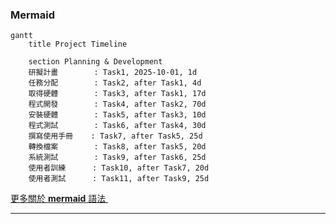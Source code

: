 ### Mermaid
```mermaid
gantt
    title Project Timeline

    section Planning & Development
    研擬計畫        : Task1, 2025-10-01, 1d
    任務分配        : Task2, after Task1, 4d
    取得硬體        : Task3, after Task1, 17d
    程式開發        : Task4, after Task2, 70d
    安裝硬體        : Task5, after Task3, 10d
    程式測試        : Task6, after Task4, 30d
    撰寫使用手冊    : Task7, after Task5, 25d
    轉換檔案        : Task8, after Task5, 20d
    系統測試        : Task9, after Task6, 25d
    使用者訓練      : Task10, after Task7, 20d
    使用者測試      : Task11, after Task9, 25d
```
[更多關於 **mermaid** 語法 <i class="fa fa-external-link"></i>](http://mermaid-js.github.io/mermaid)
&nbsp;
&nbsp;

---
